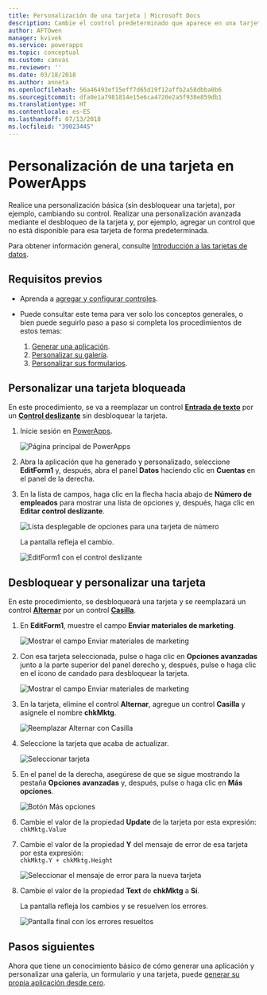 ```yaml
---
title: Personalización de una tarjeta | Microsoft Docs
description: Cambie el control predeterminado que aparece en una tarjeta de un formulario de detalles o edición en PowerApps
author: AFTOwen
manager: kvivek
ms.service: powerapps
ms.topic: conceptual
ms.custom: canvas
ms.reviewer: ''
ms.date: 03/18/2018
ms.author: anneta
ms.openlocfilehash: 56a46493ef15eff7d65d19f12affb2a58dbba0b6
ms.sourcegitcommit: dfa0e1a7981814e15e6ca4720e2a5f930e859db1
ms.translationtype: HT
ms.contentlocale: es-ES
ms.lasthandoff: 07/13/2018
ms.locfileid: "39023445"
---
```

# <a name="customize-a-card-in-powerapps"></a>Personalización de una tarjeta en PowerApps
Realice una personalización básica (sin desbloquear una tarjeta), por ejemplo, cambiando su control. Realizar una personalización avanzada mediante el desbloqueo de la tarjeta y, por ejemplo, agregar un control que no está disponible para esa tarjeta de forma predeterminada.

Para obtener información general, consulte [Introducción a las tarjetas de datos](working-with-cards.md).

## <a name="prerequisites"></a>Requisitos previos

* Aprenda a [agregar y configurar controles](add-configure-controls.md).
* Puede consultar este tema para ver solo los conceptos generales, o bien puede seguirlo paso a paso si completa los procedimientos de estos temas:

  1. [Generar una aplicación](data-platform-create-app.md).
  2. [Personalizar su galería](customize-layout-sharepoint.md).
  3. [Personalizar sus formularios](customize-forms-sharepoint.md).

## <a name="customize-a-locked-card"></a>Personalizar una tarjeta bloqueada
En este procedimiento, se va a reemplazar un control **[Entrada de texto](controls/control-text-input.md)** por un **[Control deslizante](controls/control-slider.md)** sin desbloquear la tarjeta.

1. Inicie sesión en [PowerApps](http://web.powerapps.com).

    ![Página principal de PowerApps](./media/customize-card/sign-in.png)

1. Abra la aplicación que ha generado y personalizado, seleccione **EditForm1** y, después, abra el panel **Datos** haciendo clic en **Cuentas** en el panel de la derecha.

1. En la lista de campos, haga clic en la flecha hacia abajo de **Número de empleados** para mostrar una lista de opciones y, después, haga clic en **Editar control deslizante**.

    ![Lista desplegable de opciones para una tarjeta de número](./media/customize-card/card-selector.png)

    La pantalla refleja el cambio.

    ![EditForm1 con el control deslizante](./media/customize-card/add-slider.png)

## <a name="unlock-and-customize-a-card"></a>Desbloquear y personalizar una tarjeta
En este procedimiento, se desbloqueará una tarjeta y se reemplazará un control **[Alternar](controls/control-toggle.md)** por un control **[Casilla](controls/control-check-box.md)**.

1. En **EditForm1**, muestre el campo **Enviar materiales de marketing**.

    ![Mostrar el campo Enviar materiales de marketing](./media/customize-card/show-field.png)

2. Con esa tarjeta seleccionada, pulse o haga clic en **Opciones avanzadas** junto a la parte superior del panel derecho y, después, pulse o haga clic en el icono de candado para desbloquear la tarjeta.

    ![Mostrar el campo Enviar materiales de marketing](./media/customize-card/unlock-card.png)

1. En la tarjeta, elimine el control **Alternar**, agregue un control **Casilla** y asígnele el nombre **chkMktg**.

    ![Reemplazar Alternar con Casilla](./media/customize-card/add-checkbox.png)

1. Seleccione la tarjeta que acaba de actualizar.

    ![Seleccionar tarjeta](./media/customize-card/select-card.png)

1. En el panel de la derecha, asegúrese de que se sigue mostrando la pestaña **Opciones avanzadas** y, después, pulse o haga clic en **Más opciones**.

    ![Botón Más opciones](./media/customize-card/more-options.png)

1. Cambie el valor de la propiedad **Update** de la tarjeta por esta expresión:
<br>`chkMktg.Value`

1. Cambie el valor de la propiedad **Y** del mensaje de error de esa tarjeta por esta expresión:<br>
`chkMktg.Y + chkMktg.Height`

    ![Seleccionar el mensaje de error para la nueva tarjeta](./media/customize-card/select-error.png)

1. Cambie el valor de la propiedad **Text** de **chkMktg** a **Sí**.

    La pantalla refleja los cambios y se resuelven los errores.

    ![Pantalla final con los errores resueltos](./media/customize-card/final-screen.png)

## <a name="next-steps"></a>Pasos siguientes
Ahora que tiene un conocimiento básico de cómo generar una aplicación y personalizar una galería, un formulario y una tarjeta, puede [generar su propia aplicación desde cero](data-platform-create-app-scratch.md).
